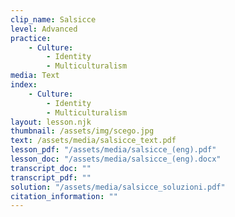 ```yaml
---
clip_name: Salsicce
level: Advanced
practice: 
    - Culture: 
        - Identity
        - Multiculturalism
media: Text
index: 
    - Culture: 
        - Identity
        - Multiculturalism
layout: lesson.njk
thumbnail: /assets/img/scego.jpg
text: /assets/media/salsicce_text.pdf
lesson_pdf: "/assets/media/salsicce_(eng).pdf"
lesson_doc: "/assets/media/salsicce_(eng).docx"
transcript_doc: ""
transcript_pdf: ""
solution: "/assets/media/salsicce_soluzioni.pdf"
citation_information: ""
---
```

